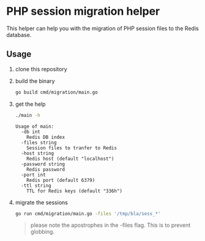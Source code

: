 # PHP session migration helper

This helper can help you with the migration of PHP session files
to the Redis database. 

## Usage

1. clone this repository
2. build the binary

    ```bash
    go build cmd/migration/main.go
    ```

3. get the help

   ```bash
   ./main -h
   ```

   ```
   Usage of main:
     -db int
       Redis DB index
     -files string
       Session files to tranfer to Redis
     -host string
       Redis host (default "localhost")
     -password string
       Redis password
     -port int
       Redis port (default 6379)
     -ttl string
       TTL for Redis keys (default "336h")
   ```
   
4. migrate the sessions

   ```bash
   go run cmd/migration/main.go -files '/tmp/bla/sess_*'
   ```
   
   > please note the apostrophes in the -files flag. This is to prevent globbing.
